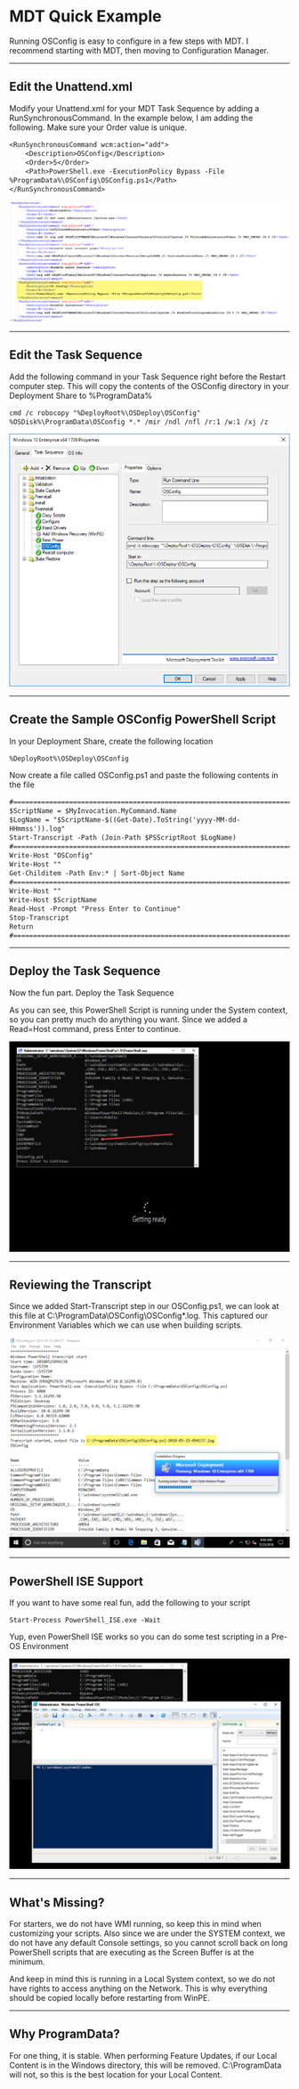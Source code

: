 # MDT Quick Example

Running OSConfig is easy to configure in a few steps with MDT.  I recommend starting with MDT, then moving to Configuration Manager.

---

## Edit the Unattend.xml

Modify your Unattend.xml for your MDT Task Sequence by adding a RunSynchronousCommand.  In the example below, I am adding the following.  Make sure your Order value is unique.

```
<RunSynchronousCommand wcm:action="add">
    <Description>OSConfig</Description>
    <Order>5</Order>
    <Path>PowerShell.exe -ExecutionPolicy Bypass -File %ProgramData%\OSConfig\OSConfig.ps1</Path>
</RunSynchronousCommand>
```

![](/assets/2018-05-24_23-22-43.png)

---

## Edit the Task Sequence

Add the following command in your Task Sequence right before the Restart computer step.  This will copy the contents of the OSConfig directory in your Deployment Share to %ProgramData%

```
cmd /c robocopy "%DeployRoot%\OSDeploy\OSConfig" %OSDisk%\ProgramData\OSConfig *.* /mir /ndl /nfl /r:1 /w:1 /xj /z
```

![](/assets/2018-05-24_23-31-09.png)

---

## Create the Sample OSConfig PowerShell Script

In your Deployment Share, create the following location

```
%DeployRoot%\OSDeploy\OSConfig
```

Now create a file called OSConfig.ps1 and paste the following contents in the file

```
#======================================================================================
$ScriptName = $MyInvocation.MyCommand.Name
$LogName = "$ScriptName-$((Get-Date).ToString('yyyy-MM-dd-HHmmss')).log"
Start-Transcript -Path (Join-Path $PSScriptRoot $LogName)
#======================================================================================
Write-Host "OSConfig"
Write-Host ""
Get-Childitem -Path Env:* | Sort-Object Name
#======================================================================================
Write-Host ""
Write-Host $ScriptName
Read-Host -Prompt "Press Enter to Continue"
Stop-Transcript
Return
#======================================================================================
```

---

## Deploy the Task Sequence

Now the fun part.  Deploy the Task Sequence

As you can see, this PowerShell Script is running under the System context, so you can pretty much do anything you want.  Since we added a Read=Host command, press Enter to continue.

![](/assets/2018-05-24_23-42-47.png)

---

## Reviewing the Transcript

Since we added Start-Transcript step in our OSConfig.ps1, we can look at this file at C:\ProgramData\OSConfig\OSConfig\*.log.  This captured our Environment Variables which we can use when building scripts.

![](/assets/2018-05-25_9-45-03.png)

---

## PowerShell ISE Support

If you want to have some real fun, add the following to your script

```
Start-Process PowerShell_ISE.exe -Wait
```

Yup, even PowerShell ISE works so you can do some test scripting in a Pre-OS Environment

![](/assets/2018-05-24_23-50-13.png)

---

## What's Missing?

For starters, we do not have WMI running, so keep this in mind when customizing your scripts.  Also since we are under the SYSTEM context, we do not have any default Console settings, so you cannot scroll back on long PowerShell scripts that are executing as the Screen Buffer is at the minimum.

And keep in mind this is running in a Local System context, so we do not have rights to access anything on the Network.  This is why everything should be copied locally before restarting from WinPE.

---

## Why ProgramData?

For one thing, it is stable.  When performing Feature Updates, if our Local Content is in the Windows directory, this will be removed.  C:\ProgramData will not, so this is the best location for your Local Content.

